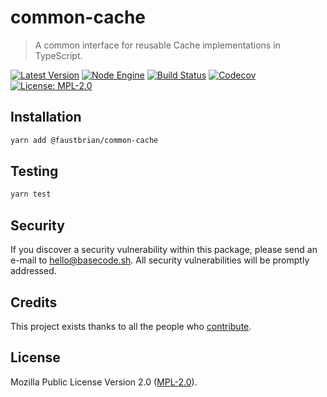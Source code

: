 # common-cache

> A common interface for reusable Cache implementations in TypeScript.

[![Latest Version](https://badgen.now.sh/npm/v/@faustbrian/common-cache)](https://www.npmjs.com/package/@faustbrian/common-cache)
[![Node Engine](https://badgen.now.sh/npm/node/@faustbrian/common-cache)](https://www.npmjs.com/package/@faustbrian/common-cache)
[![Build Status](https://badgen.now.sh/circleci/github/faustbrian/common-cache)](https://circleci.com/gh/faustbrian/common-cache)
[![Codecov](https://badgen.now.sh/codecov/c/github/faustbrian/common-cache)](https://codecov.io/gh/faustbrian/common-cache)
[![License: MPL-2.0](https://badgen.now.sh/badge/license/MPL-2.0/green)](https://mozilla.org/MPL/2.0/)

## Installation

```bash
yarn add @faustbrian/common-cache
```

## Testing

```bash
yarn test
```

## Security

If you discover a security vulnerability within this package, please send an e-mail to hello@basecode.sh. All security vulnerabilities will be promptly addressed.

## Credits

This project exists thanks to all the people who [contribute](../../contributors).

## License

Mozilla Public License Version 2.0 ([MPL-2.0](./LICENSE)).
